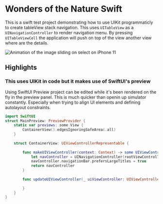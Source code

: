 # Wonders of the Nature Swift

This is a swift test project demonstrating how to use UIKit programmaticly to create tableView stack navigation. This uses `UITableView` as a `UINavigationController` to render navigation menu. By pressing `UITableViewCell` the application will push on top of the view another view where are the details.

![Animation of the image sliding on select on iPhone 11](wonders.gif)



## Highlights


### This uses UIKit in code but it makes use of SwiftUI's preview

Using SwiftUI Preview project can be edited while it's been rendered on the fly in the preview panel. This is much quicker than openin up simulator constantly. Especially when trying to align UI elements and defining autolayout constraints.

```swift
import SwiftUI
struct MainPreview: PreviewProvider {
    static var previews: some View {
        ContainerView().edgesIgnoringSafeArea(.all)
    }
    
    struct ContainerView: UIViewControllerRepresentable {
        
        func makeUIViewController(context: Context) -> some UIViewController {
            let navController = UINavigationController(rootViewController: MainController())
            navController.navigationBar.prefersLargeTitles = true
            return navController
        }
        
        func updateUIViewController(_ uiViewController: UIViewControllerType, context: Context) {
            
        }
    }
}
```
